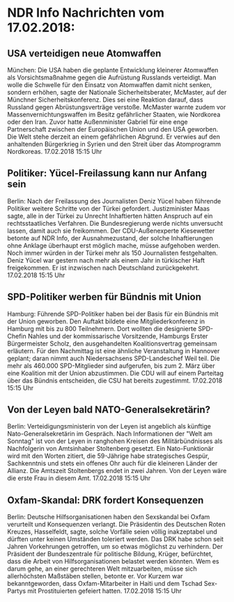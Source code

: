 # NDR Info Nachrichten vom 17.02.2018:


## USA verteidigen neue Atomwaffen
München: Die USA haben die geplante Entwicklung kleinerer Atomwaffen als Vorsichtsmaßnahme gegen die Aufrüstung Russlands verteidigt. Man wolle die Schwelle für den Einsatz von Atomwaffen damit nicht senken, sondern erhöhen, sagte der Nationale Sicherheitsberater, McMaster, auf der Münchner Sicherheitskonferenz. Dies sei eine Reaktion darauf, dass Russland gegen Abrüstungsverträge verstoße. McMaster warnte zudem vor Massenvernichtungswaffen im Besitz gefährlicher Staaten, wie Nordkorea oder den Iran. Zuvor hatte Außenminister Gabriel für eine enge Partnerschaft zwischen der Europäischen Union und den USA geworben. Die Welt stehe derzeit an einem gefährlichen Abgrund. Er verwies auf den anhaltenden Bürgerkrieg in Syrien und den Streit über das Atomprogramm Nordkoreas. 17.02.2018 15:15 Uhr 

## Politiker: Yücel-Freilassung kann nur Anfang sein
Berlin: Nach der Freilassung des Journalisten Deniz Yücel haben führende Politiker weitere Schritte von der Türkei gefordert. Justizminister Maas sagte, alle in der Türkei zu Unrecht Inhaftierten hätten Anspruch auf ein rechtsstaatliches Verfahren. Die Bundesregierung werde nichts unversucht lassen, damit auch sie freikommen. Der CDU-Außenexperte Kiesewetter betonte auf NDR Info, der Ausnahmezustand, der solche Inhaftierungen ohne Anklage überhaupt erst möglich mache, müsse aufgehoben werden. Noch immer würden in der Türkei mehr als 150 Journalisten festgehalten. Deniz Yücel war gestern nach mehr als einem Jahr in türkischer Haft freigekommen. Er ist inzwischen nach Deutschland zurückgekehrt. 17.02.2018 15:15 Uhr 

## SPD-Politiker werben für Bündnis mit Union
Hamburg:	Führende SPD-Politiker haben bei der Basis für ein Bündnis mit der Union geworben. Den Auftakt bildete eine Mitgliederkonferenz in Hamburg mit bis zu 800 Teilnehmern. Dort wollten die designierte SPD-Chefin Nahles und der kommissarische Vorsitzende, Hamburgs Erster Bürgermeister Scholz, den ausgehandelten Koalitionsvertrag gemeinsam erläutern. Für den Nachmittag ist eine ähnliche Veranstaltung in Hannover geplant; daran nimmt auch Niedersachsens SPD-Landeschef Weil teil. Die mehr als 460.000 SPD-Mitglieder sind aufgerufen, bis zum 2. März über eine Koalition mit der Union abzustimmen. Die CDU will auf einem Parteitag über das Bündnis entscheiden, die CSU hat bereits zugestimmt. 17.02.2018 15:15 Uhr 

## Von der Leyen bald NATO-Generalsekretärin?
Berlin: Verteidigungsministerin von der Leyen ist angeblich als künftige Nato-Generalsekretärin im Gespräch. Nach Informationen der "Welt am Sonntag" ist von der Leyen in ranghohen Kreisen des Militärbündnisses als Nachfolgerin von Amtsinhaber Stoltenberg gesetzt. Ein Nato-Funktionär wird mit den Worten zitiert, die 59-Jährige habe strategisches Gespür, Sachkenntnis und stets ein offenes Ohr auch für die kleineren Länder der Allianz. Die Amtszeit Stoltenbergs endet in zwei Jahren. Von der Leyen wäre die erste Frau in diesem Amt. 17.02.2018 15:15 Uhr 

## Oxfam-Skandal: DRK fordert Konsequenzen
Berlin: Deutsche Hilfsorganisationen haben den Sexskandal bei Oxfam verurteilt und Konsequenzen verlangt. Die Präsidentin des Deutschen Roten Kreuzes, Hasselfeldt, sagte, solche Vorfälle seien völlig inakzeptabel und dürften unter keinen Umständen toleriert werden. Das DRK habe schon seit Jahren Vorkehrungen getroffen, um so etwas möglichst zu verhindern. Der Präsident der Bundeszentrale für politische Bildung, Krüger, befürchtet, dass die Arbeit von Hilfsorganisationen belastet werden könnten. Wem es darum gehe, an einer gerechteren Welt mitzuarbeiten, müsse sich allerhöchsten Maßstäben stellen, betonte er. Vor Kurzem war bekanntgeworden, dass Oxfam-Mitarbeiter in Haiti und dem Tschad Sex-Partys mit Prostituierten gefeiert hatten. 17.02.2018 15:15 Uhr 
